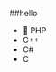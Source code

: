 ##‎hello‎          
-  🐘 PHP        
-  C++                    
-  C#                                
-  C                                      